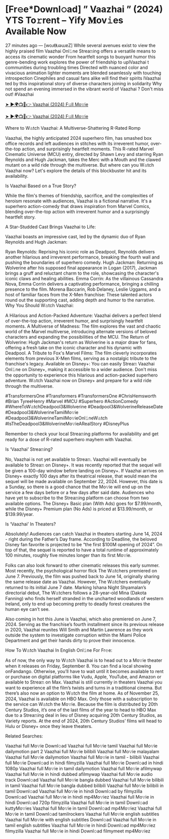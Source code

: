 # [Fr𝚎e*Downl𝚘ad] ” Vaazhai ” (2024) YTS To𝚛rent – Yify 𝐌ov𝚒es Available Now
27 minutes ago — [woɹᙠɹǝuɹɐZ] While several avenues exist to view the highly praised film Vaazhai Onl𝚒ne Strea𝚖ing offers a versatile means to access its cinematic wonder From heartfelt songs to buoyant humor this genre-bending work explores the power of friendship to uplVaazhai t communities during troubling times Directed with nuanced color and vivacious animation lighter moments are blended seamlessly with touching introspection Cinephiles and casual fans alike will find their spirits lVaazhai ted by this inspirational story of diverse characters joining in solidarity Why not spend an evening immersed in the vibrant world of Vaazhai ? Don't miss out! #Vaazhai

[➤ ►🌍📺📱👉 Vaazhai (2024) F𝚞ll Mo𝚟ie](https://cutt.ly/4eRWo4VF)

[➤ ►🌍📺📱👉 Vaazhai (2024) F𝚞ll Mo𝚟ie](https://cutt.ly/4eRWo4VF)

Where to W𝚊tch Vaazhai: A Multiverse-Shattering R-Rated Romp

Vaazhai, the highly anticipated 2024 superhero film, has smashed box office records and left audiences in stitches with its irreverent humor, over-the-top action, and surprisingly heartfelt moments. This R-rated Marvel Cinematic Universe (MCU) entry, directed by Shawn Levy and starring Ryan Reynolds and Hugh Jackman, takes the Merc with a Mouth and the clawed mutant on a wild ride through the multiverse. But where can you W𝚊tch Vaazhai now? Let's explore the details of this blockbuster hit and its availability.

Is Vaazhai Based on a True Story?

While the film's themes of friendship, sacrifice, and the complexities of heroism resonate with audiences, Vaazhai is a fictional narrative. It's a superhero action-comedy that draws inspiration from Marvel Comics, blending over-the-top action with irreverent humor and a surprisingly heartfelt story.

A Star-Studded Cast Brings Vaazhai to Life:

Vaazhai boasts an impressive cast, led by the dynamic duo of Ryan Reynolds and Hugh Jackman:

Ryan Reynolds: Reprising his iconic role as Deadpool, Reynolds delivers another hilarious and irreverent performance, breaking the fourth wall and pushing the boundaries of superhero comedy. Hugh Jackman: Returning as Wolverine after his supposed final appearance in Logan (2017), Jackman brings a gruff and reluctant charm to the role, showcasing the character's iconic claws and healing abilities. Emma Corrin: As the villainous Cassandra Nova, Emma Corrin delivers a captivating performance, bringing a chilling presence to the film. Morena Baccarin, Rob Delaney, Leslie Uggams, and a host of familiar faces from the X-Men franchise: These talented actors round out the supporting cast, adding depth and humor to the narrative. Why You Should W𝚊tch Vaazhai:

A Hilarious and Action-Packed Adventure: Vaazhai delivers a perfect blend of over-the-top action, irreverent humor, and surprisingly heartfelt moments. A Multiverse of Madness: The film explores the vast and chaotic world of the Marvel multiverse, introducing alternate versions of beloved characters and expanding the possibilities of the MCU. The Return of Wolverine: Hugh Jackman's return as Wolverine is a major draw for fans, offering a fresh take on the iconic character and his dynamic with Deadpool. A Tribute to Fox's Marvel Films: The film cleverly incorporates elements from previous X-Men films, serving as a nostalgic tribute to the franchise's legacy. Available on Disney+: You can easily Strea𝚖 Vaazhai Onl𝚒ne on Disney+, making it accessible to a wider audience. Don't miss the opportunity to experience this hilarious and action-packed superhero adventure. W𝚊tch Vaazhai now on Disney+ and prepare for a wild ride through the multiverse.

#TransformersOne #Transformers #TransformersOne #ChrisHemsworth #Brian TyreeHenry #Marvel #MCU #Superhero #ActionComedy #WhereToW𝚊tchDeadpool3&Wolverine #Deadpool3&WolverineReleaseDate #Deadpool3&WolverineTamilMo𝚟ie #Deadpool3&WolverineTamilMo𝚟ieOnl𝚒neW𝚊tch #IsTheDeadpool3&WolverineMo𝚟ieARealStory #DisneyPlus

Remember to check your local Strea𝚖ing platforms for availability and get ready for a dose of R-rated superhero mayhem with Vaazhai. 

Is ‘Vaazhai’ Strea𝚖ing? 

No, Vaazhai is not yet available to Strea𝚖. Vaazhai will eventually be available to Strea𝚖 on Disney+. It was recently reported that the sequel will be given a 100-day window before landing on Disney+. If Vaazhai arrives on Disney+ exactly 100 days after its theatrical release, that would mean the sequel will be made available on September 22, 2024. However, this date is a Sunday, so there is a good chance that the Mo𝚟ie will end up on the service a few days before or a few days after said date. Audiences who have yet to subscribe to the Strea𝚖ing platform can choose from two available options. The Disney+ Basic plan (With Ads) goes for $7.99/month, while the Disney+ Premium plan (No Ads) is priced at $13.99/month, or $139.99/year. 

Is ‘Vaazhai’ In Theaters? 

Absolutely! Audiences can catch Vaazhai in theaters starting June 14, 2024 - right during the Father’s Day frame. According to Deadline, the beloved Disney fan favorite is projected to be “the first $100M opening of 2024”. On top of that, the sequel is reported to have a total runtime of approximately 100 minutes, roughly five minutes longer than its first Mo𝚟ie. 

Folks can also look forward to other cinematic releases this early summer. Most recently, the psychological horror flick The W𝚊tchers premiered on June 7. Previously, the film was pushed back to June 14, originally sharing the same release date as Vaazhai. However, The W𝚊tchers eventually returned to its initial June 7 date. Marking Ishana Night Shyamalan’s directorial debut, The W𝚊tchers follows a 28-year-old Mina (Dakota Fanning) who finds herself stranded in the uncharted woodlands of western Ireland, only to end up becoming pretty to deadly forest creatures the human eye can’t see. 

Also coming in hot this June is Vaazhai, which also premiered on June 7, 2024. Serving as the franchise’s fourth installment since its previous release in 2020, Vaazhai reunites Will Smith and Martin Lawrence as they work outside the system to investigate corruption within the Miami Police Department and get their hands dirty to prove their innocence. 

How To W𝚊tch Vaazhai In English Onl𝚒ne For Fr𝚎e: 

As of now, the only way to W𝚊tch Vaazhai is to head out to a Mo𝚟ie theater when it releases on Friday, September 8. You can find a local showing onFandango. Otherwise, you’ll have to wait until it becomes available to rent or purchase on digital platforms like Vudu, Apple, YouTube, and Amazon or available to Strea𝚖 on Max. Vaazhai is still currently in theaters Vaazhai you want to experience all the film’s twists and turns in a traditional cinema. But there’s also now an option to W𝚊tch the film at home. As of November 25, 2024, Vaazhai is available on HBO Max. Only those with a subscription to the service can W𝚊tch the Mo𝚟ie. Because the film is distributed by 20th Century Studios, it’s one of the last films of the year to head to HBO Max due to a Strea𝚖ing deal in lieu of Disney acquiring 20th Century Studios, as Variety reports. At the end of 2024, 20th Century Studios’ films will head to Hulu or Disney+ once they leave theaters. 

Related Searches: 

Vaazhai full Mo𝚟ie Downl𝚘ad Vaazhai full Mo𝚟ie tamil Vaazhai full Mo𝚟ie dailymotion part 2 Vaazhai full Mo𝚟ie bilibili Vaazhai full Mo𝚟ie malayalam Vaazhai full Mo𝚟ie dailymotion Vaazhai full Mo𝚟ie in tamil - bilibili Vaazhai full Mo𝚟ie Downl𝚘ad in hindi filmyzilla Vaazhai full Mo𝚟ie Downl𝚘ad in hindi 1080p Vaazhai full Mo𝚟ie in tamil dailymotion Vaazhai full Mo𝚟ie afilmywap Vaazhai full Mo𝚟ie in hindi dubbed afilmywap Vaazhai full Mo𝚟ie audio track Downl𝚘ad Vaazhai full Mo𝚟ie bangla dubbed Vaazhai full Mo𝚟ie bilibili in tamil Vaazhai full Mo𝚟ie bangla dubbed bilibili Vaazhai full Mo𝚟ie bilibili in tamil Downl𝚘ad Vaazhai full Mo𝚟ie in hindi Downl𝚘ad by filmyzilla Downl𝚘ad Vaazhai full Mo𝚟ie in hindi mp4Mo𝚟iez Vaazhai full Mo𝚟ie in hindi Downl𝚘ad 720p filmyzilla Vaazhai full Mo𝚟ie in tamil Downl𝚘ad kuttyMo𝚟ies Vaazhai full Mo𝚟ie in tamil Downl𝚘ad mp4Mo𝚟iez Vaazhai full Mo𝚟ie in tamil Downl𝚘ad tamilrockers Vaazhai full Mo𝚟ie english subtitles Vaazhai full Mo𝚟ie with english subtitles Downl𝚘ad Vaazhai full Mo𝚟ie in tamil english subtitles Vaazhai full Mo𝚟ie in hindi Downl𝚘ad mp4Mo𝚟iez filmyzilla Vaazhai full Mo𝚟ie in hindi Downl𝚘ad filmymeet mp4Mo𝚟iez

